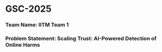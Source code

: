 # GSC-2025

### Team Name: IITM Team 1
### Problem Statement: Scaling Trust: AI-Powered Detection of Online Harms
